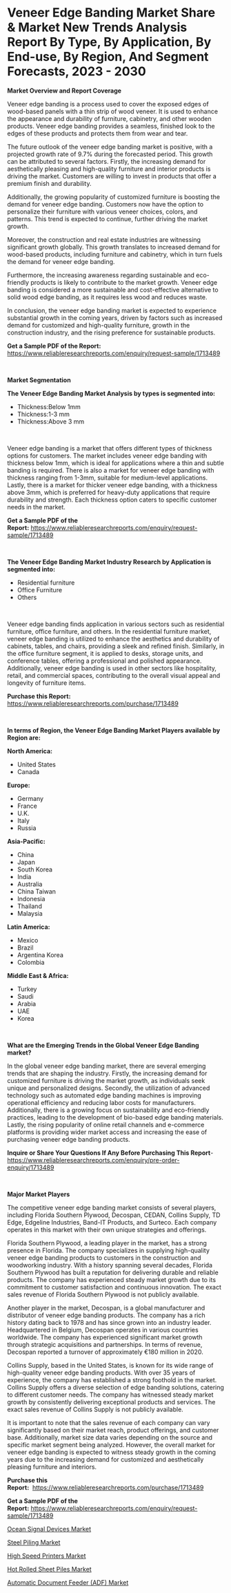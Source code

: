 <p><h1>Veneer Edge Banding Market Share & Market New Trends Analysis Report By Type, By Application, By End-use, By Region, And Segment Forecasts, 2023 - 2030</h1></p><p><strong>Market Overview and Report Coverage</strong></p>
<p><p>Veneer edge banding is a process used to cover the exposed edges of wood-based panels with a thin strip of wood veneer. It is used to enhance the appearance and durability of furniture, cabinetry, and other wooden products. Veneer edge banding provides a seamless, finished look to the edges of these products and protects them from wear and tear.</p><p>The future outlook of the veneer edge banding market is positive, with a projected growth rate of 9.7% during the forecasted period. This growth can be attributed to several factors. Firstly, the increasing demand for aesthetically pleasing and high-quality furniture and interior products is driving the market. Customers are willing to invest in products that offer a premium finish and durability.</p><p>Additionally, the growing popularity of customized furniture is boosting the demand for veneer edge banding. Customers now have the option to personalize their furniture with various veneer choices, colors, and patterns. This trend is expected to continue, further driving the market growth.</p><p>Moreover, the construction and real estate industries are witnessing significant growth globally. This growth translates to increased demand for wood-based products, including furniture and cabinetry, which in turn fuels the demand for veneer edge banding.</p><p>Furthermore, the increasing awareness regarding sustainable and eco-friendly products is likely to contribute to the market growth. Veneer edge banding is considered a more sustainable and cost-effective alternative to solid wood edge banding, as it requires less wood and reduces waste.</p><p>In conclusion, the veneer edge banding market is expected to experience substantial growth in the coming years, driven by factors such as increased demand for customized and high-quality furniture, growth in the construction industry, and the rising preference for sustainable products.</p></p>
<p><strong>Get a Sample PDF of the Report:</strong> <a href="https://www.reliableresearchreports.com/enquiry/request-sample/1713489">https://www.reliableresearchreports.com/enquiry/request-sample/1713489</a></p>
<p>&nbsp;</p>
<p><strong>Market Segmentation</strong></p>
<p><strong>The Veneer Edge Banding Market Analysis by types is segmented into:</strong></p>
<p><ul><li>Thickness:Below 1mm</li><li>Thickness:1-3 mm</li><li>Thickness:Above 3 mm</li></ul></p>
<p>&nbsp;</p>
<p><p>Veneer edge banding is a market that offers different types of thickness options for customers. The market includes veneer edge banding with thickness below 1mm, which is ideal for applications where a thin and subtle banding is required. There is also a market for veneer edge banding with thickness ranging from 1-3mm, suitable for medium-level applications. Lastly, there is a market for thicker veneer edge banding, with a thickness above 3mm, which is preferred for heavy-duty applications that require durability and strength. Each thickness option caters to specific customer needs in the market.</p></p>
<p><strong>Get a Sample PDF of the Report:</strong>&nbsp;<a href="https://www.reliableresearchreports.com/enquiry/request-sample/1713489">https://www.reliableresearchreports.com/enquiry/request-sample/1713489</a></p>
<p>&nbsp;</p>
<p><strong>The Veneer Edge Banding Market Industry Research by Application is segmented into:</strong></p>
<p><ul><li>Residential furniture</li><li>Office Furniture</li><li>Others</li></ul></p>
<p>&nbsp;</p>
<p><p>Veneer edge banding finds application in various sectors such as residential furniture, office furniture, and others. In the residential furniture market, veneer edge banding is utilized to enhance the aesthetics and durability of cabinets, tables, and chairs, providing a sleek and refined finish. Similarly, in the office furniture segment, it is applied to desks, storage units, and conference tables, offering a professional and polished appearance. Additionally, veneer edge banding is used in other sectors like hospitality, retail, and commercial spaces, contributing to the overall visual appeal and longevity of furniture items.</p></p>
<p><strong>Purchase this Report:</strong>&nbsp; <a href="https://www.reliableresearchreports.com/purchase/1713489">https://www.reliableresearchreports.com/purchase/1713489</a></p>
<p>&nbsp;</p>
<p><strong>In terms of Region, the Veneer Edge Banding Market Players available by Region are:</strong></p>
<p>
    <p> <strong> North America: </strong>
        <ul>
            <li>United States</li>
            <li>Canada</li>
        </ul>
        </p> 
    <p> <strong> Europe: </strong>
        <ul>
            <li>Germany</li>
            <li>France</li>
            <li>U.K.</li>
            <li>Italy</li>
            <li>Russia</li>
        </ul>
        </p> 
    <p> <strong> Asia-Pacific: </strong>
        <ul>
            <li>China</li>
            <li>Japan</li>
            <li>South Korea</li>
            <li>India</li>
            <li>Australia</li>
            <li>China Taiwan</li>
            <li>Indonesia</li>
            <li>Thailand</li>
            <li>Malaysia</li>
        </ul>
        </p> 
    <p> <strong> Latin America: </strong>
        <ul>
            <li>Mexico</li>
            <li>Brazil</li>
            <li>Argentina Korea</li>
            <li>Colombia</li>
        </ul>
        </p> 
    <p> <strong> Middle East & Africa: </strong>
        <ul>
            <li>Turkey</li>
            <li>Saudi</li>
            <li>Arabia</li>
            <li>UAE</li>
            <li>Korea</li>
        </ul>
    </p>
    </p>
<p>&nbsp;</p>
<p><strong>What are the Emerging Trends in the Global Veneer Edge Banding market?</strong></p>
<p><p>In the global veneer edge banding market, there are several emerging trends that are shaping the industry. Firstly, the increasing demand for customized furniture is driving the market growth, as individuals seek unique and personalized designs. Secondly, the utilization of advanced technology such as automated edge banding machines is improving operational efficiency and reducing labor costs for manufacturers. Additionally, there is a growing focus on sustainability and eco-friendly practices, leading to the development of bio-based edge banding materials. Lastly, the rising popularity of online retail channels and e-commerce platforms is providing wider market access and increasing the ease of purchasing veneer edge banding products.</p></p>
<p><strong>Inquire or Share Your Questions If Any Before Purchasing This Report</strong>- <a href="https://www.reliableresearchreports.com/enquiry/pre-order-enquiry/1713489">https://www.reliableresearchreports.com/enquiry/pre-order-enquiry/1713489</a></p>
<p>&nbsp;</p>
<p><strong>Major Market Players</strong></p>
<p><p>The competitive veneer edge banding market consists of several players, including Florida Southern Plywood, Decospan, CEDAN, Collins Supply, TD Edge, Edgeline Industries, Band-IT Products, and Surteco. Each company operates in this market with their own unique strategies and offerings.</p><p>Florida Southern Plywood, a leading player in the market, has a strong presence in Florida. The company specializes in supplying high-quality veneer edge banding products to customers in the construction and woodworking industry. With a history spanning several decades, Florida Southern Plywood has built a reputation for delivering durable and reliable products. The company has experienced steady market growth due to its commitment to customer satisfaction and continuous innovation. The exact sales revenue of Florida Southern Plywood is not publicly available.</p><p>Another player in the market, Decospan, is a global manufacturer and distributor of veneer edge banding products. The company has a rich history dating back to 1978 and has since grown into an industry leader. Headquartered in Belgium, Decospan operates in various countries worldwide. The company has experienced significant market growth through strategic acquisitions and partnerships. In terms of revenue, Decospan reported a turnover of approximately €180 million in 2020.</p><p>Collins Supply, based in the United States, is known for its wide range of high-quality veneer edge banding products. With over 35 years of experience, the company has established a strong foothold in the market. Collins Supply offers a diverse selection of edge banding solutions, catering to different customer needs. The company has witnessed steady market growth by consistently delivering exceptional products and services. The exact sales revenue of Collins Supply is not publicly available.</p><p>It is important to note that the sales revenue of each company can vary significantly based on their market reach, product offerings, and customer base. Additionally, market size data varies depending on the source and specific market segment being analyzed. However, the overall market for veneer edge banding is expected to witness steady growth in the coming years due to the increasing demand for customized and aesthetically pleasing furniture and interiors.</p></p>
<p><strong>Purchase this Report:</strong>&nbsp;&nbsp;<a href="https://www.reliableresearchreports.com/purchase/1713489">https://www.reliableresearchreports.com/purchase/1713489</a></p>
<p></p>
<p><strong>Get a Sample PDF of the Report:</strong>&nbsp;<a href="https://www.reliableresearchreports.com/enquiry/request-sample/1713489">https://www.reliableresearchreports.com/enquiry/request-sample/1713489</a></p>
<p><p><a href="https://medium.com/@jacesipes1996/ocean-signal-devices-market-furnishes-information-on-market-share-market-trends-and-market-growth-410902d8b7d6">Ocean Signal Devices Market</a></p><p><a href="https://github.com/RoccoManning/Market-Research-Report-List-2/blob/main/steel-piling-market.md">Steel Piling Market</a></p><p><a href="https://medium.com/@dashawnmoen/decoding-high-speed-printers-market-metrics-market-share-trends-and-growth-patterns-0e9c9ee23350">High Speed Printers Market</a></p><p><a href="https://github.com/NorbertYates/Market-Research-Report-List-2/blob/main/hot-rolled-sheet-piles-market.md">Hot Rolled Sheet Piles Market</a></p><p><a href="https://medium.com/@luispacocha/automatic-document-feeder-adf-market-competitive-analysis-market-trends-and-forecast-to-2030-05c328feba5f">Automatic Document Feeder (ADF) Market</a></p></p>